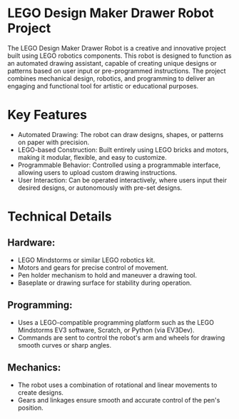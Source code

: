 # LEGO Design Maker Drawer Robot Project

The LEGO Design Maker Drawer Robot is a creative and innovative project built using LEGO robotics components. This robot is designed to function as an automated drawing assistant, capable of creating unique designs or patterns based on user input or pre-programmed instructions. The project combines mechanical design, robotics, and programming to deliver an engaging and functional tool for artistic or educational purposes.

# Key Features
- Automated Drawing: The robot can draw designs, shapes, or patterns on paper with precision.
- LEGO-based Construction: Built entirely using LEGO bricks and motors, making it modular, flexible, and easy to customize.
- Programmable Behavior: Controlled using a programmable interface, allowing users to upload custom drawing instructions.
- User Interaction: Can be operated interactively, where users input their desired designs, or autonomously with pre-set designs.

# Technical Details
## Hardware:
- LEGO Mindstorms or similar LEGO robotics kit.
- Motors and gears for precise control of movement.
- Pen holder mechanism to hold and maneuver a drawing tool.
- Baseplate or drawing surface for stability during operation.
## Programming:
- Uses a LEGO-compatible programming platform such as the LEGO Mindstorms EV3 software, Scratch, or Python (via EV3Dev).
- Commands are sent to control the robot's arm and wheels for drawing smooth curves or sharp angles.
## Mechanics:
- The robot uses a combination of rotational and linear movements to create designs.
- Gears and linkages ensure smooth and accurate control of the pen's position.
